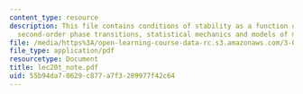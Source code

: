 ```yaml
---
content_type: resource
description: This file contains conditions of stability as a function of composition,
  second-order phase transitions, statistical mechanics and models of materials.
file: /media/https%3A/open-learning-course-data-rc.s3.amazonaws.com/3-012-fundamentals-of-materials-science-fall-2005/55b94da70629c877a7f3289977f42c64_lec20t_note.pdf
file_type: application/pdf
resourcetype: Document
title: lec20t_note.pdf
uid: 55b94da7-0629-c877-a7f3-289977f42c64
---
```


